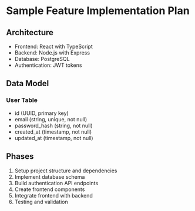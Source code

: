 # Sample Feature Implementation Plan

## Architecture
- Frontend: React with TypeScript
- Backend: Node.js with Express
- Database: PostgreSQL
- Authentication: JWT tokens

## Data Model
### User Table
- id (UUID, primary key)
- email (string, unique, not null)
- password_hash (string, not null)
- created_at (timestamp, not null)
- updated_at (timestamp, not null)

## Phases
1. Setup project structure and dependencies
2. Implement database schema
3. Build authentication API endpoints
4. Create frontend components
5. Integrate frontend with backend
6. Testing and validation